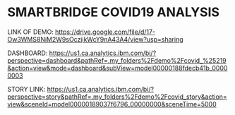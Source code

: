 # SMARTBRIDGE COVID19 ANALYSIS 

LINK OF DEMO: https://drive.google.com/file/d/17-Ow3WMS8NiM2W9sOczjikWcY9nA43A4/view?usp=sharing


DASHBOARD: https://us1.ca.analytics.ibm.com/bi/?perspective=dashboard&pathRef=.my_folders%2Fdemo%2Fcovid_%25219&action=view&mode=dashboard&subView=model00000188fdecb41b_00000003


STORY LINK: https://us1.ca.analytics.ibm.com/bi/?perspective=story&pathRef=.my_folders%2Fdemo%2Fcovid_story&action=view&sceneId=model00000189037f6796_00000000&sceneTime=5000 
